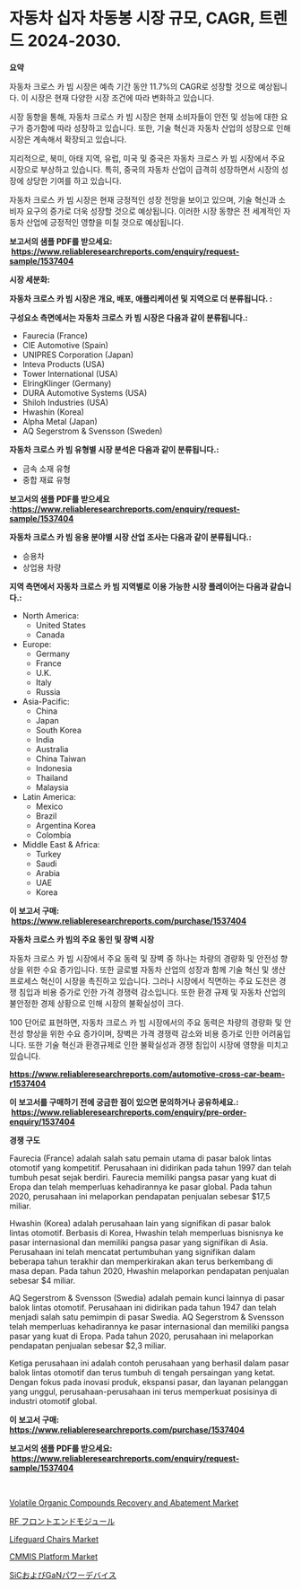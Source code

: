 <p><h1>자동차 십자 차동봉 시장 규모, CAGR, 트렌드 2024-2030.</h1></p><p><strong>요약</strong></p>
<p><p>자동차 크로스 카 빔 시장은 예측 기간 동안 11.7%의 CAGR로 성장할 것으로 예상됩니다. 이 시장은 현재 다양한 시장 조건에 따라 변화하고 있습니다.</p><p>시장 동향을 통해, 자동차 크로스 카 빔 시장은 현재 소비자들이 안전 및 성능에 대한 요구가 증가함에 따라 성장하고 있습니다. 또한, 기술 혁신과 자동차 산업의 성장으로 인해 시장은 계속해서 확장되고 있습니다.</p><p>지리적으로, 북미, 아태 지역, 유럽, 미국 및 중국은 자동차 크로스 카 빔 시장에서 주요 시장으로 부상하고 있습니다. 특히, 중국의 자동차 산업이 급격히 성장하면서 시장의 성장에 상당한 기여를 하고 있습니다.</p><p>자동차 크로스 카 빔 시장은 현재 긍정적인 성장 전망을 보이고 있으며, 기술 혁신과 소비자 요구의 증가로 더욱 성장할 것으로 예상됩니다. 이러한 시장 동향은 전 세계적인 자동차 산업에 긍정적인 영향을 미칠 것으로 예상됩니다.</p></p>
<p><strong>보고서의 샘플 PDF를 받으세요: &nbsp;<a href="https://www.reliableresearchreports.com/enquiry/request-sample/1537404">https://www.reliableresearchreports.com/enquiry/request-sample/1537404</a></strong></p>
<p><strong>시장 세분화:</strong></p>
<p><strong> 자동차 크로스 카 빔 시장은 개요, 배포, 애플리케이션 및 지역으로 더 분류됩니다. :</strong></p>
<p><strong>구성요소 측면에서는 자동차 크로스 카 빔 시장은 다음과 같이 분류됩니다.:</strong></p>
<p><ul><li>Faurecia (France)</li><li>CIE Automotive (Spain)</li><li>UNIPRES Corporation (Japan)</li><li>Inteva Products (USA)</li><li>Tower International (USA)</li><li>ElringKlinger (Germany)</li><li>DURA Automotive Systems (USA)</li><li>Shiloh Industries (USA)</li><li>Hwashin (Korea)</li><li>Alpha Metal (Japan)</li><li>AQ Segerstrom & Svensson (Sweden)</li></ul></p>
<p><strong> 자동차 크로스 카 빔 유형별 시장 분석은 다음과 같이 분류됩니다.:</strong></p>
<p><ul><li>금속 소재 유형</li><li>중합 재료 유형</li></ul></p>
<p><strong>보고서의 샘플 PDF를 받으세요 :<a href="https://www.reliableresearchreports.com/enquiry/request-sample/1537404">https://www.reliableresearchreports.com/enquiry/request-sample/1537404</a></strong></p>
<p><strong> 자동차 크로스 카 빔 응용 분야별 시장 산업 조사는 다음과 같이 분류됩니다.:</strong></p>
<p><ul><li>승용차</li><li>상업용 차량</li></ul></p>
<p><strong>지역 측면에서 자동차 크로스 카 빔 지역별로 이용 가능한 시장 플레이어는 다음과 같습니다.:</strong></p>
<p><ul>
    <li>
        North America:
        <ul>
            <li>United States</li>
            <li>Canada</li>
        </ul>
    </li>
    <li>
        Europe:
        <ul>
            <li>Germany</li>
            <li>France</li>
            <li>U.K.</li>
            <li>Italy</li>
            <li>Russia</li>
        </ul>
    </li>
    <li>
        Asia-Pacific:
        <ul>
            <li>China</li>
            <li>Japan</li>
            <li>South Korea</li>
            <li>India</li>
            <li>Australia</li>
            <li>China Taiwan</li>
            <li>Indonesia</li>
            <li>Thailand</li>
            <li>Malaysia</li>
        </ul>
    </li>
    <li>
        Latin America:
        <ul>
            <li>Mexico</li>
            <li>Brazil</li>
            <li>Argentina Korea</li>
            <li>Colombia</li>
        </ul>
    </li>
    <li>
        Middle East & Africa:
        <ul>
            <li>Turkey</li>
            <li>Saudi</li>
            <li>Arabia</li>
            <li>UAE</li>
            <li>Korea</li>
        </ul>
    </li>
    </ul></p>
<p><strong>이 보고서 구매: &nbsp;<a href="https://www.reliableresearchreports.com/purchase/1537404">https://www.reliableresearchreports.com/purchase/1537404</a></strong></p>
<p><strong>자동차 크로스 카 빔의 주요 동인 및 장벽 시장</strong></p>
<p><p>자동차 크로스 카 빔 시장에서 주요 동력 및 장벽 중 하나는 차량의 경량화 및 안전성 향상을 위한 수요 증가입니다. 또한 글로벌 자동차 산업의 성장과 함께 기술 혁신 및 생산 프로세스 혁신이 시장을 촉진하고 있습니다. 그러나 시장에서 직면하는 주요 도전은 경쟁 침입과 비용 증가로 인한 가격 경쟁력 감소입니다. 또한 환경 규제 및 자동차 산업의 불안정한 경제 상황으로 인해 시장의 불확실성이 크다. </p><p>100 단어로 표현하면, 자동차 크로스 카 빔 시장에서의 주요 동력은 차량의 경량화 및 안전성 향상을 위한 수요 증가이며, 장벽은 가격 경쟁력 감소와 비용 증가로 인한 어려움입니다. 또한 기술 혁신과 환경규제로 인한 불확실성과 경쟁 침입이 시장에 영향을 미치고 있습니다.</p></p>
<p><strong><a href="https://www.reliableresearchreports.com/automotive-cross-car-beam-r1537404">https://www.reliableresearchreports.com/automotive-cross-car-beam-r1537404</a></strong></p>
<p><strong>이 보고서를 구매하기 전에 궁금한 점이 있으면 문의하거나 공유하세요.: &nbsp;<a href="https://www.reliableresearchreports.com/enquiry/pre-order-enquiry/1537404">https://www.reliableresearchreports.com/enquiry/pre-order-enquiry/1537404</a></strong></p>
<p><strong>경쟁 구도</strong></p>
<p><p>Faurecia (France) adalah salah satu pemain utama di pasar balok lintas otomotif yang kompetitif. Perusahaan ini didirikan pada tahun 1997 dan telah tumbuh pesat sejak berdiri. Faurecia memiliki pangsa pasar yang kuat di Eropa dan telah memperluas kehadirannya ke pasar global. Pada tahun 2020, perusahaan ini melaporkan pendapatan penjualan sebesar $17,5 miliar.</p><p>Hwashin (Korea) adalah perusahaan lain yang signifikan di pasar balok lintas otomotif. Berbasis di Korea, Hwashin telah memperluas bisnisnya ke pasar internasional dan memiliki pangsa pasar yang signifikan di Asia. Perusahaan ini telah mencatat pertumbuhan yang signifikan dalam beberapa tahun terakhir dan memperkirakan akan terus berkembang di masa depan. Pada tahun 2020, Hwashin melaporkan pendapatan penjualan sebesar $4 miliar.</p><p>AQ Segerstrom & Svensson (Swedia) adalah pemain kunci lainnya di pasar balok lintas otomotif. Perusahaan ini didirikan pada tahun 1947 dan telah menjadi salah satu pemimpin di pasar Swedia. AQ Segerstrom & Svensson telah memperluas kehadirannya ke pasar internasional dan memiliki pangsa pasar yang kuat di Eropa. Pada tahun 2020, perusahaan ini melaporkan pendapatan penjualan sebesar $2,3 miliar.</p><p>Ketiga perusahaan ini adalah contoh perusahaan yang berhasil dalam pasar balok lintas otomotif dan terus tumbuh di tengah persaingan yang ketat. Dengan fokus pada inovasi produk, ekspansi pasar, dan layanan pelanggan yang unggul, perusahaan-perusahaan ini terus memperkuat posisinya di industri otomotif global.</p></p>
<p><strong>이 보고서 구매: &nbsp; <a href="https://www.reliableresearchreports.com/purchase/1537404">https://www.reliableresearchreports.com/purchase/1537404</a></strong></p>
<p><strong>보고서의 샘플 PDF를 받으세요: &nbsp;<a href="https://www.reliableresearchreports.com/enquiry/request-sample/1537404">https://www.reliableresearchreports.com/enquiry/request-sample/1537404</a></strong><strong></strong></p>
<p>&nbsp;</p>
<p><p><a href="https://github.com/nicholepatriciadoylenwnrjr0/Market-Research-Report-List-2/blob/main/volatile-organic-compounds-recovery-and-abatement-market.md">Volatile Organic Compounds Recovery and Abatement Market</a></p><p><a href="https://github.com/roulaayoub-saad/Market-Research-Report-List-1/blob/main/347581955773.md">RF フロントエンドモジュール</a></p><p><a href="https://www.linkedin.com/pulse/lifeguard-chairs-market-size-cagr-trends-2024-2030-market-mint-bdtse?trackingId=MrDn%2F3PEqWx4Tf%2Fy8IKgKA%3D%3D">Lifeguard Chairs Market</a></p><p><a href="https://github.com/barbarakss89/Market-Research-Report-List-1/blob/main/cmmis-platform-market.md">CMMIS Platform Market</a></p><p><a href="https://medium.com/@reyeshowell655/sic%E3%81%A8gan%E3%83%91%E3%83%AF%E3%83%BC%E3%83%87%E3%83%90%E3%82%A4%E3%82%B9%E5%B8%82%E5%A0%B4-2031%E5%B9%B4%E3%81%BE%E3%81%A7%E3%81%AE%E6%88%90%E5%8A%9F%E3%81%97%E3%81%9F%E3%83%93%E3%82%B8%E3%83%8D%E3%82%B9%E6%88%A6%E7%95%A5%E3%81%AE%E9%8D%B5%E3%82%92%E4%BA%88%E6%B8%AC-6110d0fcb815">SiCおよびGaNパワーデバイス</a></p></p>